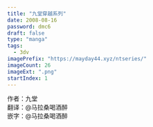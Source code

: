 ```yaml
---
title: "九堂穿越系列"
date: 2008-08-16
password: dmc6
draft: false
type: "manga"
tags:
  - 3dv
imagePrefix: "https://mayday44.xyz/ntseries/"  
imageCount: 26
imageExt: ".png" 
startIndex: 1
---
```

作者：九堂  
翻译：@马拉桑喝酒醉  
嵌字：@马拉桑喝酒醉
